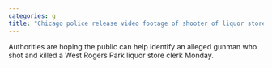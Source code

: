 ```yaml
---
categories: g
title: "Chicago police release video footage of shooter of liquor store clerk "
---
```

Authorities are hoping the public can help identify an alleged gunman who shot and killed a West Rogers Park liquor store clerk Monday.
